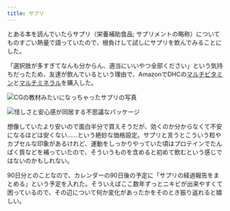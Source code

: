 ```yaml
---
title: サプリ
---
```

とある本を読んでいたらサプリ（栄養補助食品; サプリメントの略称）についてものすごい熱量で語っていたので、根負けして試しにサプリを飲んでみることにした。

「選択肢が多すぎてなんも分からん、適当にいいやつ全部ください」という気持ちだったため、友達が飲んでいるという理由で、AmazonでDHCの[マルチビタミン](https://www.amazon.co.jp/dp/B00GX1E3R6?th=1)と[マルチミネラル](https://www.amazon.co.jp/dp/B01MSSWA5K)を購入した。

![](https://lh3.googleusercontent.com/docs/AG8NV2YP4l5JXm8lgvjQ46MEJj5HjD4nbfL37Q4sleCWKLV5B23vXQ4--04nlggrOhsR6dtbakHt6KV6FSWZqZ5K5S01UgCkZIO56ycVGwlvjyPI00fsxLnWroiwB9PY42S3STSFfrDczala8E-OjbygjpSjRuYoKdbw-WJIFzdydz3oAsnKBPPZsn7PnYyyqR5HrBVAitvr_6SVSe_JLXhaMqLODTVJZDeICk_ufj17PWiUhY-TKt0jxyWnVR3RnkM8gHqt0TtPkyBB-DB_yScOSDYRIx4-xzj884GNob8iJfwvPa2PJmQDA1FYGv5UWMo16KoNZqMVn5mdwvGXyoq7Ejgn8WuQFVZfzd1bCBeTAv7PVMp8kZPVHUGVSaawLakumOczh9CCs_FPWIvTy6VJbFm7UiqhjG-1dGRPX3Ihbp3bGrnwjwjUXLiZD0XHnUt6W4MT9H9e4AuSGyIdvQpx3ZFHfhpDEaLcjgBUh4p8GdCNhz38jau-4P7AMC-ZJ0g1wmqRTTg7NLBkmu66EvGAHK5QT2FpEXbk1jIFrfkDoSaFZ6uwX0Z4bqy0MzUB7ovl60pNqGg-myym82NAyE0RYWq0fqrgdDioDWH5ETNkUyuaTr6GfcqVAM-z2VGx-WdxoMd0cyH65XjG8Sg1B9-3aPXRb7IR6LrBSgU6Jx2QEoTP39CllaXlB1tsMwqnJqa7008pdsRqupH4yRKPwm8Ojc6hdWTF9bREbwrtSDiQyhXvTsYmOVsclRKJhXz4JFOOp_ERJwlp8ySTeK2vpVG4d5gt3o8I-Z7g9CMvX_6GdcEyFdMKS-BT2UBX61FaBFSGTOIvAvdSqLXTCaEi0diKUIBbkuoabuI8JjDfA9vuY5nqfXvdNM0xQf2MhOlU3I6uz9wKjCO1O1Wrbv9QJJ2p5nZtXdjv4YwM2JWtVrd4gpk5dJnxphr21g6N8QYGz0yWpNCiqB8entj1ncUGPs9dPAV7uRKzOEM9XiKiLCehTN1064xl-Pc_SJArEZ159Mgg5vmlc3hkQPec7SfF2arCp3QIR_nYy-K52ocvLVJnnd8nLzd83-SBshA6KQHbm-f0ineXLw3NU99g5KJKVPBHWdvGfHyAHL79V_-HaWhmL3td5w__2lVwm4PcjvnIWbaRyj2A3KIavyS4mCM4gU4MhAvDUXDilKwNCNjBBQv3fkFxhD7YDCzLSJ5C8nLFcvzu2tmlrBQeZVhziIky1KUBxKNd2eRsR7oDpfC9WnMOAWrfmI6O "CGの教材みたいになっちゃったサプリの写真")

![](https://lh3.googleusercontent.com/docs/AG8NV2azjmHyojVOUdCKFD1ElYArN4wonpWOudO2X1Si2Kot2kMB_zXNqI0Tsq1cuRs_f-FpyLiXaAmcTzWuyrD6TTkq6ZTCO2fXrmeRl3BIu3DzwnimAwgrQgutPs9RuU4WTbv2u-mrDwC-KFBbW24ay8HzS8TyQAHxhk5vhhvUFA8-fZ-sMdus-9AqLUl1U9WEe_8MgY0DvY5Ej3EB3lcMd6wZm_qN6hhyu9gfi-PiuVJQLsZxDZUPNRoesEygTN-OErRdF66WQwNkvhkfyWaV98PKJOPiKSTmysKqzVa9Z_B7qBDJx0UlUmfdFiuZniwHrSv1xQzcC09TB3enwQoQV9u4Ed37on_vHHL5Qg2NP6V8v_k8uEw2idSiieTqg4OXzzDrXOlBt4_LZQ0EFMwn6njBI-V51zdTfeae-FW7Rwea0P_u8gofAPjdur2GkJLr_5A7nI7SuaO_tGP5NeSlR2roqIHoMUZfus96lgmiR8sgpMcdUaKlPKzGIPZO3OgEgYnc27fRC1e_gUTQa_Hzf7PgBMzRnpIuOOJCvecultw8t09_NqS1y_-SbFz1lrHGrHhV61oMkyOfSpuHzP9XEPPSZsVqqop-OdfWrQX6khXHJHGQv-Iuq47Zn9tnHK1Z6vXD8bU6CJyYDiqPaedutWuQPSgMTbcqbSplLrjqeSa8zcQDQqsmXDS-sQgfAaQUODafDx9BwhOMPfABQE_SoR3UQa-yuDCf3xfkazu8-MeZ9Kb25bKx4pQVcgMnhyQVMxsQWV18CvtWC7u1wiXdcSbupEy4U6Mtf0MLkicC3U_e5R-AkTUoywKmxJSijcmiCMUqbHP-ckBGU6q5nhuOdsBHLDczvlNkN50moQ3RKJfM88LHGxrOiALgkcaprUMJTkQowcOMGExYVe-abUkSRv4XEVXx6625A6hRFPVa8IH9ptOg79AkQALcVTpZVBSDjT1P1-RKDY-Aoa8DC8HAgc_LQqudHn5cKMaRwy9nvLyhD9fYZVyQQRGcHrGqOkua5BuSfYRM66SFw5R1kLot7EvDlei8chpI1TMXfYoNN7Tljc1BsgIRYY6pMd3EXHVa69af7q0hqWg0wn07xGtzy_F3oCWGYcgYpNWgppN4OjwPShAgq-i1HdxXoLVUT9B9raKK0vEA1knjGEfKY38G5teM0049T2lDUTWzXCRBXBcJ4C5Cp_5F3OdLAOgVeXZ3m8jKHIhPvyhtkZ_VkbegwMCJlvBg9yOadrzddTrvlEQmggwE "怪しさと安心感が同居する不思議なパッケージ")

想像していたより安いので面白半分で買えそうだが、効くのか分からなくて不安になるほどは安くない……という絶妙な価格設定。サプリと言うとこういう粒やカプセルな印象があるけれど、運動をしっかりやっていた頃はプロテインでたんぱく質などを補っていたので、そういうものを含めると初めて飲むという感じではないのかもしれない。

90日分とのことなので、カレンダーの90日後の予定に「サプリの経過報告をまとめる」という予定を入れた。そういえばここ数年ずっとニキビが出来やすくて困っているので、その辺について何か変化があったかをそのとき振り返れると嬉しい。

